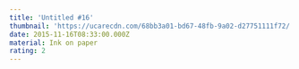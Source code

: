 ```yaml
---
title: 'Untitled #16'
thumbnail: 'https://ucarecdn.com/68bb3a01-bd67-48fb-9a02-d27751111f72/'
date: 2015-11-16T08:33:00.000Z
material: Ink on paper
rating: 2
---
```


